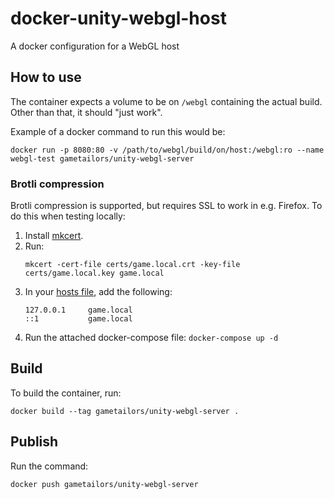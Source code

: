 # docker-unity-webgl-host
A docker configuration for a WebGL host


## How to use
The container expects a volume to be on `/webgl` containing the actual build. Other than that, it should "just work".

Example of a docker command to run this would be:
```
docker run -p 8080:80 -v /path/to/webgl/build/on/host:/webgl:ro --name webgl-test gametailors/unity-webgl-server
```

### Brotli compression
Brotli compression is supported, but requires SSL to work in e.g. Firefox. To do this when testing locally:
  1. Install [mkcert](https://github.com/FiloSottile/mkcert).
  2. Run:
     ```
     mkcert -cert-file certs/game.local.crt -key-file certs/game.local.key game.local
     ```
  3. In your [hosts file](https://en.wikipedia.org/wiki/Hosts_(file)), add the following:
     ```
     127.0.0.1     game.local
     ::1           game.local
     ```
  4. Run the attached docker-compose file: `docker-compose up -d`

## Build
To build the container, run:
```
docker build --tag gametailors/unity-webgl-server .
```

## Publish
Run the command:
```
docker push gametailors/unity-webgl-server
```